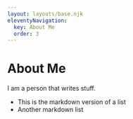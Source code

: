 ```yaml
---
layout: layouts/base.njk
eleventyNavigation:
  key: About Me
  order: 3
---
```

# About Me

I am a person that writes stuff.

- This is the markdown version of a list
- Another markdown list